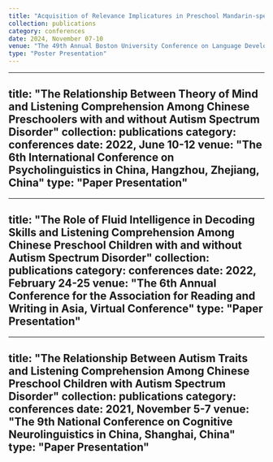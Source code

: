 ```yaml
---
title: "Acquisition of Relevance Implicatures in Preschool Mandarin-speaking Children"
collection: publications
category: conferences
date: 2024, November 07-10
venue: "The 49th Annual Boston University Conference on Language Development, Boston, MA, USA"
type: "Poster Presentation"
---
```


---
title: "The Relationship Between Theory of Mind and Listening Comprehension Among Chinese Preschoolers with and without Autism Spectrum Disorder"
collection: publications
category: conferences
date: 2022, June 10-12
venue: "The 6th International Conference on Psycholinguistics in China, Hangzhou, Zhejiang, China"
type: "Paper Presentation"
---

---
title: "The Role of Fluid Intelligence in Decoding Skills and Listening Comprehension Among Chinese Preschool Children with and without Autism Spectrum Disorder"
collection: publications
category: conferences
date: 2022, February 24-25
venue: "The 6th Annual Conference for the Association for Reading and Writing in Asia, Virtual Conference"
type: "Paper Presentation"
---

---
title: "The Relationship Between Autism Traits and Listening Comprehension Among Chinese Preschool Children with Autism Spectrum Disorder"
collection: publications
category: conferences
date: 2021, November 5-7
venue: "The 9th National Conference on Cognitive Neurolinguistics in China, Shanghai, China"
type: "Paper Presentation"
---
